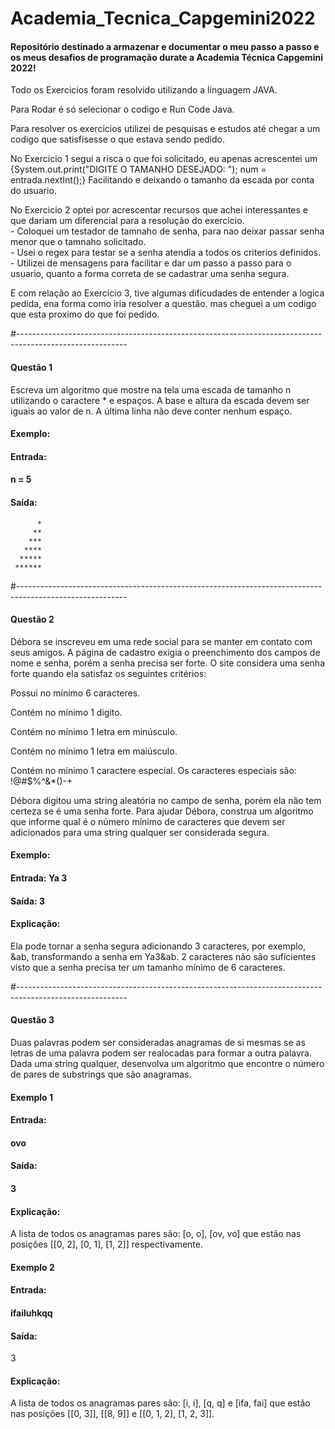 # Academia_Tecnica_Capgemini2022
<h4>Repositório destinado a armazenar e documentar o meu passo a passo e os meus desafios de programação durate a Academia Técnica Capgemini 2022!</h4>

<p>Todo os Exercicios foram resolvido utilizando a linguagem JAVA.</p>
<p>Para Rodar é só selecionar o codigo e Run Code Java.</p>
<p>Para resolver os exercicios utilizei de pesquisas e estudos até chegar a um codigo que satisfisesse
o que estava sendo pedido.</p>
<p> 
   No Exercicio 1 segui a risca o que foi solicitado, eu apenas acrescentei um 
   {System.out.print("DIGITE O TAMANHO DESEJADO: ");
   num = entrada.nextInt();} Facilitando e deixando o tamanho 
   da escada por conta do usuario.
</p>
<p>
   No Exercicio 2 optei por acrescentar recursos que achei interessantes e que dariam um diferencial 
   para a resolução do exercicio. <br>
   - Coloquei um testador de tamnaho de senha, para nao deixar passar senha menor que o tamnaho solicitado.<br>
   - Usei o regex para testar se a senha atendia a todos os criterios definidos.<br>
   - Utilizei de mensagens para facilitar e dar um passo a passo para o usuario, quanto a forma correta 
   de se cadastrar uma senha segura.     
</p>     
<p>
   E com relação ao Exercicio 3, tive algumas dificudades de entender a logica pedida, ena forma como iria resolver a questão.
   mas cheguei a um codigo que esta proximo do que foi pedido.
   
</p>

#---------------------------------------------------------------------------------------------------------

<h4>Questão 1</h5>
<p>Escreva um algoritmo que mostre na tela uma escada de tamanho n utilizando o caractere * e espaços. 
A base e altura da escada devem ser iguais ao valor de n. A última linha não deve conter nenhum espaço.</p>
<h4>Exemplo:</h4>
<h4>Entrada:</h4> 
<h4>n = 5</h4>

<h4>Saída:</h4> 

<p>
     
          *
         **
        ***
       ****
      *****
     ******

</p>


#---------------------------------------------------------------------------------------------------------

<h4>Questão 2</h5>

<p>
Débora se inscreveu em uma rede social para se manter em contato com seus amigos. A
página de cadastro exigia o preenchimento dos campos de nome e senha, porém a senha precisa ser
forte. O site considera uma senha forte quando ela satisfaz os seguintes critérios:
</p>

<p> Possui no mínimo 6 caracteres.</p>
<p> Contém no mínimo 1 digito.</p>
<p> Contém no mínimo 1 letra em minúsculo.</p>
<p> Contém no mínimo 1 letra em maiúsculo.</p>
<p> Contém no mínimo 1 caractere especial. Os caracteres especiais são: !@#$%^&*()-+</p>

<p>
Débora digitou uma string aleatória no campo de senha, porém ela não tem certeza se é uma
senha forte. Para ajudar Débora, construa um algoritmo que informe qual é o número mínimo de
caracteres que devem ser adicionados para uma string qualquer ser considerada segura.
</p>

<h4>Exemplo:</h4>
<h4>Entrada: Ya 3</h4>
<h4>Saída: 3 </h4>

<h4>Explicação:</h4>
<p>
Ela pode tornar a senha segura adicionando 3 caracteres, por exemplo, &ab, transformando
a senha em Ya3&ab. 2 caracteres não são suficientes visto que a senha precisa ter um tamanho
mínimo de 6 caracteres.
</p>


#---------------------------------------------------------------------------------------------------------


<h4>Questão 3</h5>

<p>
Duas palavras podem ser consideradas anagramas de si mesmas se as letras de uma palavra
podem ser realocadas para formar a outra palavra. Dada uma string qualquer, desenvolva um
algoritmo que encontre o número de pares de substrings que são anagramas.
</p>

<h4>Exemplo 1</h4>
<h4>Entrada:</h4>
<h4>ovo</h4>
<h4>Saída:</h4>
<h4>3</h4>

<h4>Explicação:</h4>
<p>A lista de todos os anagramas pares são: [o, o], [ov, vo] que estão nas posições [[0, 2], [0, 1],
[1, 2]] respectivamente.</p>


<h4>Exemplo 2</h4>
<h4>Entrada:</h4>
<h4>ifailuhkqq</h4>
<h4>Saída:</h4>
<h>3</h4>

<h4>Explicação:</h4>
<p>A lista de todos os anagramas pares são: [i, i], [q, q] e [ifa, fai] que estão nas posições [[0, 3]],
[[8, 9]] e [[0, 1, 2], [1, 2, 3]].</p>


